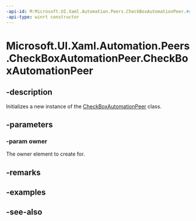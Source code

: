 ```yaml
---
-api-id: M:Microsoft.UI.Xaml.Automation.Peers.CheckBoxAutomationPeer.#ctor(Microsoft.UI.Xaml.Controls.CheckBox)
-api-type: winrt constructor
---
```


<!-- Method syntax
public CheckBoxAutomationPeer(Windows.UI.Xaml.Controls.CheckBox owner)
-->

# Microsoft.UI.Xaml.Automation.Peers.CheckBoxAutomationPeer.CheckBoxAutomationPeer

## -description
Initializes a new instance of the [CheckBoxAutomationPeer](checkboxautomationpeer.md) class.

## -parameters
### -param owner
The owner element to create for.

## -remarks

## -examples

## -see-also
